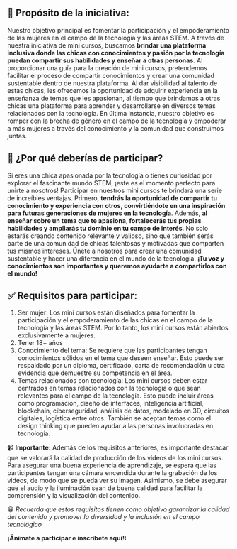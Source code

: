 ## 🎯 Propósito de la iniciativa:

Nuestro objetivo principal es fomentar la participación y el empoderamiento de las mujeres en el campo de la tecnología y las áreas STEM. A través de nuestra iniciativa de mini cursos, buscamos **brindar una plataforma inclusiva donde las chicas con conocimientos y pasión por la tecnología puedan compartir sus habilidades y enseñar a otras personas**. Al proporcionar una guía para la creación de mini cursos, pretendemos facilitar el proceso de compartir conocimientos y crear una comunidad sustentable dentro de nuestra plataforma. Al dar visibilidad al talento de estas chicas, les ofrecemos la oportunidad de adquirir experiencia en la enseñanza de temas que les apasionan, al tiempo que brindamos a otras chicas una plataforma para aprender y desarrollarse en diversos temas relacionados con la tecnología. En última instancia, nuestro objetivo es romper con la brecha de género en el campo de la tecnología y empoderar a más mujeres a través del conocimiento y la comunidad que construimos juntas.

## 🤔 ¿Por qué deberías de participar?

Si eres una chica apasionada por la tecnología o tienes curiosidad por explorar el fascinante mundo STEM, ¡este es el momento perfecto para unirte a nosotros! Participar en nuestros mini cursos te brindará una serie de increíbles ventajas. Primero, **tendrás la oportunidad de compartir tu conocimiento y experiencia con otros, convirtiéndote en una inspiración para futuras generaciones de mujeres en la tecnología**. Además, **al enseñar sobre un tema que te apasiona, fortalecerás tus propias habilidades y ampliarás tu dominio en tu campo de interés**. No solo estarás creando contenido relevante y valioso, sino que también serás parte de una comunidad de chicas talentosas y motivadas que comparten tus mismos intereses. Únete a nosotros para crear una comunidad sustentable y hacer una diferencia en el mundo de la tecnología. **¡Tu voz y conocimientos son importantes y queremos ayudarte a compartirlos con el mundo!**

## ✅ Requisitos para participar:

1. Ser mujer: Los mini cursos están diseñados para fomentar la participación y el empoderamiento de las chicas en el campo de la tecnología y las áreas STEM. Por lo tanto, los mini cursos están abiertos exclusivamente a mujeres.
2. Tener 18+ años
3. Conocimiento del tema: Se requiere que las participantes tengan conocimientos sólidos en el tema que deseen enseñar. Esto puede ser respaldado por un diploma, certificado, carta de recomendación u otra evidencia que demuestre su competencia en el área.
4. Temas relacionados con tecnología: Los mini cursos deben estar centrados en temas relacionados con la tecnología o que sean relevantes para el campo de la tecnología. Esto puede incluir áreas como programación, diseño de interfaces, inteligencia artificial, blockchain, ciberseguridad, análisis de datos, modelado en 3D, circuitos digitales, logística entre otros. También se aceptan temas como el design thinking que pueden ayudar a las personas involucradas en tecnología.

📹 **Importante:** Además de los requisitos anteriores, es importante destacar que se valorará la calidad de producción de los videos de los mini cursos. Para asegurar una buena experiencia de aprendizaje, se espera que las participantes tengan una cámara encendida durante la grabación de los videos, de modo que se pueda ver su imagen. Asimismo, se debe asegurar que el audio y la iluminación sean de buena calidad para facilitar la comprensión y la visualización del contenido.

😀 *Recuerda que estos requisitos tienen como objetivo garantizar la calidad del contenido y promover la diversidad y la inclusión en el campo tecnológico*

**¡Ánimate a participar e inscríbete aquí!:**






